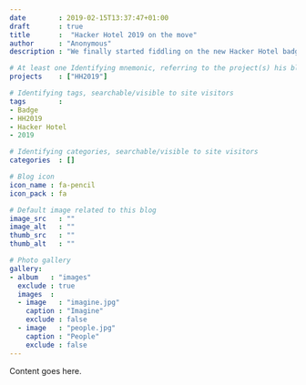 ```yaml
---
date        : 2019-02-15T13:37:47+01:00
draft       : true
title       :  "Hacker Hotel 2019 on the move"
author      : "Anonymous"
description : "We finally started fiddling on the new Hacker Hotel badge."

# At least one Identifying mnemonic, referring to the project(s) his blog is related to
projects    : ["HH2019"]

# Identifying tags, searchable/visible to site visitors
tags        :
- Badge
- HH2019
- Hacker Hotel
- 2019

# Identifying categories, searchable/visible to site visitors
categories  : []

# Blog icon
icon_name : fa-pencil
icon_pack : fa

# Default image related to this blog
image_src   : ""
image_alt   : ""
thumb_src   : ""
thumb_alt   : ""

# Photo gallery
gallery:
- album   : "images"
  exclude : true
  images  :
  - image   : "imagine.jpg"
    caption : "Imagine"
    exclude : false
  - image   : "people.jpg"
    caption : "People"
    exclude : false
---
```


Content goes here.
